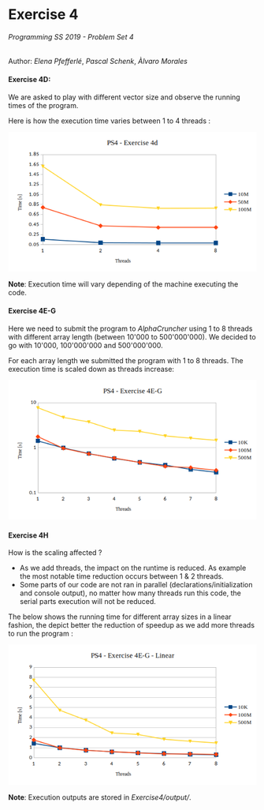 # Exercise 4  
######  Programming SS 2019 - Problem Set 4
Author: *Elena Pfefferlé*, *Pascal Schenk*, *Àlvaro Morales*

#### Exercise 4D:

We are asked to play with different vector size and observe the running times of the program.

Here is how the execution time varies between 1 to 4 threads :

![alt text](4d.png)

**Note**: Execution time will vary depending of the machine executing the code.

#### Exercise 4E-G

Here we need to submit the program to *AlphaCruncher* using 1 to 8 threads with
different array length (between 10'000 to 500'000'000). We decided to go with 10'000, 100'000'000 and 500'000'000.

For each array length we submitted the program with 1 to 8 threads. The execution time is scaled down as threads increase:

![alt text](4eg.png)

#### Exercise 4H

How is the scaling affected ?
- As we add threads, the impact on the runtime is reduced. As example the most notable time reduction occurs between 1 & 2 threads.
- Some parts of our code are not ran in parallel (declarations/initialization and console output), no matter how many threads run this code, the serial parts execution will not be reduced.

The below shows the running time for different array sizes in a linear fashion, the depict better the reduction of speedup as we add more threads to run the program :

![alt text](4eg-lin.png)

**Note**: Execution outputs are stored in *Exercise4/output/*.
